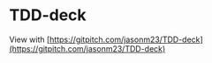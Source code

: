 # TDD-deck

View with [https://gitpitch.com/jasonm23/TDD-deck](https://gitpitch.com/jasonm23/TDD-deck)
